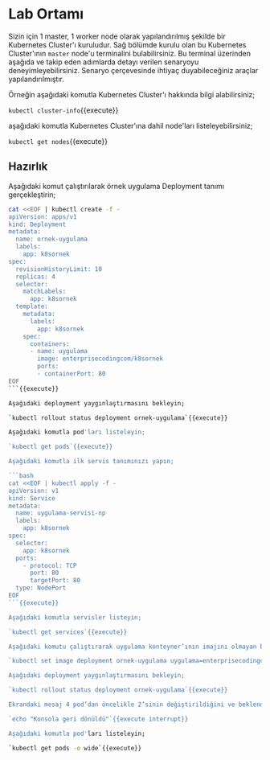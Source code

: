 # Lab Ortamı

Sizin için 1 master, 1 worker node olarak yapılandırılmış şekilde bir Kubernetes Cluster'ı kuruludur. Sağ bölümde kurulu olan bu Kubernetes Cluster'ının `master` node'u terminalini bulabilirsiniz. Bu terminal üzerinden aşağıda ve takip eden adımlarda detayı verilen senaryoyu deneyimleyebilirsiniz. Senaryo çerçevesinde ihtiyaç duyabileceğiniz araçlar yapılandırılmıştır.

Örneğin aşağıdaki komutla Kubernetes Cluster'ı hakkında bilgi alabilirsiniz;

`kubectl cluster-info`{{execute}}

aşağıdaki komutla Kubernetes Cluster'ına dahil node'ları listeleyebilirsiniz;

`kubectl get nodes`{{execute}}

## Hazırlık

Aşağıdaki komut çalıştırılarak örnek uygulama Deployment tanımı gerçekleştirin;

```bash
cat <<EOF | kubectl create -f -
apiVersion: apps/v1
kind: Deployment
metadata:
  name: ornek-uygulama
  labels:
    app: k8sornek
spec:
  revisionHistoryLimit: 10
  replicas: 4
  selector:
    matchLabels:
      app: k8sornek
  template:
    metadata:
      labels:
        app: k8sornek
    spec:
      containers:
      - name: uygulama
        image: enterprisecodingcom/k8sornek
        ports:
        - containerPort: 80
EOF
```{{execute}}

Aşağıdaki deployment yaygınlaştırmasını bekleyin;

`kubectl rollout status deployment ornek-uygulama`{{execute}}

Aşağıdaki komutla pod'ları listeleyin;

`kubectl get pods`{{execute}}

Aşağıdaki komutla ilk servis tanımınızı yapın;

```bash
cat <<EOF | kubectl apply -f -
apiVersion: v1
kind: Service
metadata:
  name: uygulama-servisi-np
  labels:
    app: k8sornek
spec:
  selector:
    app: k8sornek
  ports:
    - protocol: TCP
      port: 80
      targetPort: 80
  type: NodePort
EOF
```{{execute}}

Aşağıdaki komutla servisler listeyin;

`kubectl get services`{{execute}}

Aşağıdaki komutu çalıştırarak uygulama konteyner’ının imajını olmayan bir imaj ile değiştirin;

`kubectl set image deployment ornek-uygulama uygulama=enterprisecodingcom/k8sornek:v6 --record`{{execute}}

Aşağıdaki deployment yaygınlaştırmasını bekleyin;

`kubectl rollout status deployment ornek-uygulama`{{execute}}

Ekrandaki mesaj 4 pod’dan öncelikle 2’sinin değiştirildiğini ve beklendiğini belirtmekte. <kbd>Ctrl</kbd>+<kbd>C</kbd> ile bu ekrandan çıkabilirsiniz.

`echo "Konsola geri dönüldü"`{{execute interrupt}}

Aşağıdaki komutla pod'ları listeleyin;

`kubectl get pods -o wide`{{execute}}